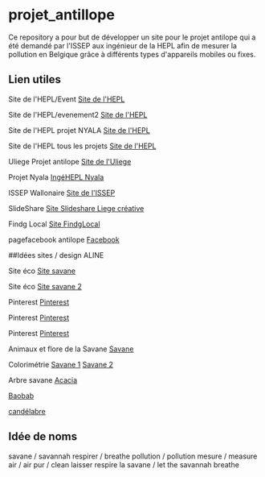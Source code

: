 # projet_antillope

Ce repository a pour but de développer un site pour le projet antilope qui a été demandé par l'ISSEP aux ingénieur de la HEPL afin de mesurer la pollution en Belgique grâce à différents types d'appareils mobiles ou fixes.

## Lien utiles

Site de l'HEPL/Event
[Site de l'HEPL](https://www.provincedeliege.be/fr/evenement/27/14537)

Site de l'HEPL/evenement2
[Site de l'HEPL](https://www.provincedeliege.be/fr/evenement/27/16370)

Site de l'HEPL projet NYALA
[Site de l'HEPL](https://www.provincedeliege.be/fr/evenement/27/16638)

Site de l'HEPL tous les projets 
[Site de l'HEPL](https://www.provincedeliege.be/fr/evenement/27/16754)

Uliege Projet antilope
[Site de l'Uliege](https://lib.uliege.be/fr/uliege-library/projets-et-collaborations)

Projet Nyala
[IngéHEPL Nyala](https://www.ingehepl.be/le-blog-ingehepl/)

ISSEP Wallonaire
[Site de l'ISSEP](https://www.wallonair.be/fr/c-est-dans-l-air/247-microcapteurs-sante-publique.html)

SlideShare
[Site Slideshare Liege créative](https://fr.slideshare.net/liegecreative/des-capteurs-pour-surveiller-la-pollution-atmosphrique-un-enjeu-de-sant-publique-liege-creative-23102020)

Findg Local
[Site FindgLocal](https://www.findglocal.com/BE/Li%C3%A8ge/173372629497600/Service-d%27Electronique-de-la-Haute-Ecole-de-la-Province-de-Li%C3%A8ge)

pagefacebook antilope
[Facebook](https://pages.facebook.com/hepl.be/photos/a.295378090620357/1874947319330085/?type=3&source=48)


##Idées sites / design ALINE

Site éco
[Site savane](https://www.deviantart.com/tngabor/art/Web-design-Savannah-Sahara-330132682)

Site éco
[Site savane 2](https://www.pinterest.fr/pin/42432421460859624/)

Pinterest
 [Pinterest](https://www.pinterest.fr/pin/233905774384829161/)
 
 Pinterest
 [Pinterest](https://www.pinterest.fr/pin/521010250626377456/)
 
  Pinterest
 [Pinterest](https://www.pinterest.fr/pin/422281207261728/)
 
 Animaux et flore de la Savane
 [Savane](https://monde-elephant.com/blogs/blog-monde-elephant/savane-africaine#:~:text=L'%C3%A9cosyst%C3%A8me%20de%20savane%20africaine,soleil%20d'atteindre%20le%20sol)
 
 Colorimétrie
 [Savane 1](https://palettesdecouleurs.com/tag/savane-couleur/)
 [Savane 2](https://palettesdecouleurs.com/palette-de-couleurs-1707/)
 
 
 Arbre savane
 [Acacia](https://www.google.com/search?q=acacia+arbre+savane&tbm=isch&ved=2ahUKEwjTucmk55r2AhXJ1qQKHVWCCcUQ2-cCegQIABAA&oq=acacia+arbre&gs_lcp=CgNpbWcQARgDMgQIABBDMgQIABBDMgQIABBDMgQIABBDMgUIABCABDIFCAAQgAQyBQgAEIAEMgQIABBDMgUIABCABDIFCAAQgAQ6BwgjEO8DECdQ5BBY_ypgtUJoAHAAeAGAAY4CiAGyCZIBBjExLjEuMZgBAKABAaoBC2d3cy13aXotaW1nwAEB&sclient=img&ei=CcUYYpORN8mtkwXVhKaoDA&bih=714&biw=1536&rlz=1C1CHBF_frBE914BE914)
 
 [Baobab](https://www.google.com/search?q=baobab+arbre+savane&tbm=isch&ved=2ahUKEwiKq7S355r2AhWaDWMBHVgmCkoQ2-cCegQIABAA&oq=baobab+arbre+savane&gs_lcp=CgNpbWcQAzIFCAAQgAQ6BwgjEO8DECc6BggAEAcQHlCzEliEHGDzIGgAcAB4AIABU4gB0ASSAQE4mAEAoAEBqgELZ3dzLXdpei1pbWfAAQE&sclient=img&ei=McUYYsrOGJqbjLsP2Myo0AQ&bih=714&biw=1536&rlz=1C1CHBF_frBE914BE914)
 
 [candélabre](https://www.google.com/search?q=cand%C3%A9labre+arbre+savane&tbm=isch&ved=2ahUKEwjGx9PT55r2AhWHP-wKHSAgDZ4Q2-cCegQIABAA&oq=cand%C3%A9labre+arbre+savane&gs_lcp=CgNpbWcQAzoHCCMQ7wMQJzoECAAQQ1CglwJY9JkCYKifAmgAcAB4AIABU4gBnwKSAQE0mAEAoAEBqgELZ3dzLXdpei1pbWfAAQE&sclient=img&ei=bMUYYsbhJof_sAegwLTwCQ&bih=714&biw=1536&rlz=1C1CHBF_frBE914BE914)


## Idée de noms

savane / savannah
respirer / breathe
pollution / pollution
mesure / measure
air / air
pur / clean
laisser respire la savane / let the savannah breathe








